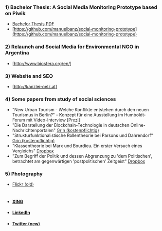 
### 1) Bachelor Thesis: A Social Media Monitoring Prototype based on Piwik
- [Bachelor Thesis PDF](https://www.dropbox.com/s/9gi2v88z3fwjryh/Bachelorarbeit_Manuel_Banz.pdf?dl=0)
- [https://github.com/manuelbanz/social-monitoring-prototype](https://github.com/manuelbanz/social-monitoring-prototype)
### 2) Relaunch and Social Media for Environmental NGO in Argentina 
- [http://www.biosfera.org/en/]
### 3) Website and SEO
- [http://kanzlei-oelz.at]
### 4) Some papers from study of social sciences
- "New Urban Tourism - Welche Konflikte entstehen durch den neuen Tourismus in Berlin?" - Konzept für eine Ausstellung im Humboldt-Forum mit Video-Interview [Prezi]
- "Die Darstellung der Blockchain-Technologie in deutschen Online-Nachrichtenportalen" [Grin (kostenpflichtig)](https://www.grin.com/document/426748)
- "Strukturfunktionalistische Rollentheorie bei Parsons und Dahrendorf" [Grin (kostenpflichtig)](https://www.grin.com/document/426752)
- "Klassentheorie bei Marx und Bourdieu. Ein erster Versuch eines Vergleichs" [Dropbox](https://www.dropbox.com/s/u3be5ih1ey0qkpr/Hausarbeit%20Sozialstruktur%20-%20Manuel%20Banz.pdf?dl=0)
- "Zum Begriff der Politik und dessen Abgrenzung zu 'dem Politischen', betrachtet am gegenwärtigen 'postpolitischen' Zeitgeist" [Dropbox](https://www.dropbox.com/s/8pp7t0opn3937b1/essay_manuel_banz.pdf?dl=0)
### 5) Photography
- [Flickr (old)](https://www.flickr.com/photos/manuel_foto/)

#
#

- #### [XING](https://www.xing.com/profile/Manuel_Banz2)
- #### [LinkedIn](https://www.linkedin.com/in/manuel-banz-698070181/)
- #### [Twitter (new)](https://twitter.com/89Berlin)
